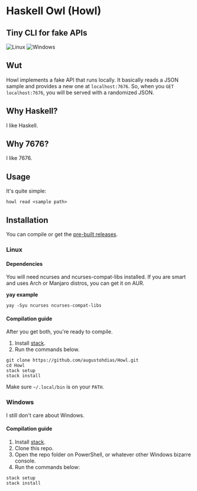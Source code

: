 # Haskell Owl (Howl)
## Tiny CLI for fake APIs
![Linux](https://travis-ci.com/augustohdias/Howl.svg?branch=master)
![Windows](https://ci.appveyor.com/api/projects/status/github/augustohdias/Howl?svg=true&passingText=Windows%20Build:%20OK)

## Wut

Howl implements a fake API that runs locally. It basically reads a JSON sample and provides a new one at `localhost:7676`. So, when you `GET localhost:7676`, you will be served with a randomized JSON.

## Why Haskell?

I like Haskell.

## Why 7676?

I like 7676.

## Usage

It's quite simple:

```
howl read <sample path>
```

## Installation

You can compile or get the [pre-built releases](https://github.com/augustohdias/Howl/releases).

### Linux

#### Dependencies

You will need ncurses and ncurses-compat-libs installed. If you are smart and uses Arch or Manjaro distros, you can get it on AUR.

**yay example**
```
yay -Syu ncurses ncurses-compat-libs
```

#### Compilation guide

After you get both, you're ready to compile.

1. Install [stack](https://docs.haskellstack.org/en/stable/README/).
2. Run the commands below.
  ```
  git clone https://github.com/augustohdias/Howl.git
  cd Howl
  stack setup
  stack install
  ```
 
Make sure `~/.local/bin` is on your `PATH`.


### Windows

I still don't care about Windows.

#### Compilation guide

1. Install [stack](https://docs.haskellstack.org/en/stable/README/).
2. Clone this repo.
3. Open the repo folder on PowerShell, or whatever other Windows bizarre console.
4. Run the commands below:
 
  ```
  stack setup
  stack install
  ```

